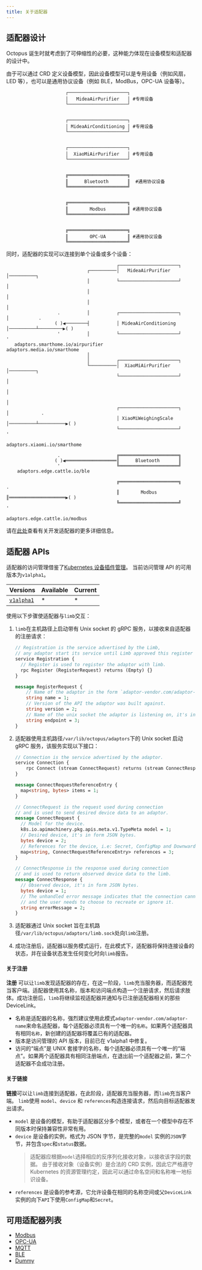 ```yaml
---
title: 关于适配器
---
```


## 适配器设计

Octopus 诞生时就考虑到了可伸缩性的必要，这种能力体现在设备模型和适配器的设计中。

由于可以通过 CRD 定义设备模型，因此设备模型可以是专用设备（例如风扇，LED 等），也可以是通用协议设备（例如 BLE，ModBus，OPC-UA 设备等）。

```text
                      ┌──────────────────────┐
                      │   MideaAirPurifier   │ #专用设备
                      └──────────────────────┘


                      ┌──────────────────────┐
                      │ MideaAirConditioning │ #专用设备
                      └──────────────────────┘


                      ┌──────────────────────┐
                      │  XiaoMiAirPurifier   │ #专用设备
                      └──────────────────────┘


                      ╔══════════════════════╗
                      ║      Bluetooth       ║  #通用协议设备
                      ╚══════════════════════╝


                      ╔══════════════════════╗
                      ║        Modbus        ║ #通用协议设备
                      ╚══════════════════════╝


                      ╔══════════════════════╗
                      ║        OPC-UA        ║ #通用协议设备
                      ╚══════════════════════╝
```

同时，适配器的实现可以连接到单个设备或多个设备：

```text
                                         ┌──────────────────────┐
                              ┌──────────│   MideaAirPurifier   │──────────┐
                              │          └──────────────────────┘          │
                              │                                            │
                              │                                            │
                   .          │          ┌──────────────────────┐          │           .
                  ( )◀────────┤          │ MideaAirConditioning │──────────┴─────────▶( )
                   '          │          └──────────────────────┘                      '
   adaptors.smarthome.io/airpurifier                                      adaptors.media.io/smarthome
                              │
                              │          ┌──────────────────────┐
                              └──────────│  XiaoMiAirPurifier   │──────────┐
                                         └──────────────────────┘          │
                                                                           │
                                                                           │
                                         ┌──────────────────────┐          │            .
                                         │ XiaoMiWeighingScale  │──────────┴──────────▶( )
                                         └──────────────────────┘                       '
                                                                          adaptors.xiaomi.io/smarthome

                   .                     ╔══════════════════════╗
                  ( )◀═══════════════════║      Bluetooth       ║
                   '                     ╚══════════════════════╝
    adaptors.edge.cattle.io/ble

                                         ╔══════════════════════╗                       .
                                         ║        Modbus        ║═════════════════════▶( )
                                         ╚══════════════════════╝                       '
                                                                         adaptors.edge.cattle.io/modbus
```

请在[此处](../develop/_index)查看有关开发适配器的更多详细信息。

## 适配器 APIs

适配器的访问管理借鉴了[Kubernetes 设备插件管理](https://kubernetes.io/docs/concepts/extend-kubernetes/compute-storage-net/device-plugins/)。 当前访问管理 API 的可用版本为`v1alpha1`。

| Versions                                                                                                                            | Available | Current |
| :---------------------------------------------------------------------------------------------------------------------------------- | :-------- | :------ |
| [`v1alpha1`](https://github.com/cnrancher/octopus/blob/8a0a7df439180a961b0d1c47415d0138c401767e/pkg/adaptor/api/v1alpha1/api.proto) | \*        | \*      |

使用以下步骤使适配器与`limb`交互：

1. `limb`在主机路径上启动带有 Unix socket 的 gRPC 服务，以接收来自适配器的注册请求：

   ```proto
   // Registration is the service advertised by the Limb,
   // any adaptor start its service until Limb approved this register request.
   service Registration {
     // Register is used to register the adaptor with limb.
     rpc Register (RegisterRequest) returns (Empty) {}
   }

   message RegisterRequest {
       // Name of the adaptor in the form `adaptor-vendor.com/adaptor-name`.
       string name = 1;
       // Version of the API the adaptor was built against.
       string version = 2;
       // Name of the unix socket the adaptor is listening on, it's in the form `*.sock`.
       string endpoint = 3;
   }
   ```

1. 适配器使用主机路径`/var/lib/octopus/adaptors`下的 Unix socket 启动 gRPC 服务，该服务实现以下接口：

   ```proto
   // Connection is the service advertised by the adaptor.
   service Connection {
       rpc Connect (stream ConnectRequest) returns (stream ConnectResponse) {}
   }

   message ConnectRequestReferenceEntry {
     map<string, bytes> items = 1;
   }

   // ConnectRequest is the request used during connection
   // and is used to send desired device data to an adaptor.
   message ConnectRequest {
     // Model for the device.
     k8s.io.apimachinery.pkg.apis.meta.v1.TypeMeta model = 1;
     // Desired device, it's in form JSON bytes.
     bytes device = 2;
     // References for the device, i.e: Secret, ConfigMap and Downward API.
     map<string, ConnectRequestReferenceEntry> references = 3;
   }

   // ConnectResponse is the response used during connection
   // and is used to return observed device data to the limb.
   message ConnectResponse {
     // Observed device, it's in form JSON bytes.
     bytes device = 1;
     // The unhandled error message indicates that the connection cannot be interrupted
     // and the user needs to choose to recreate or ignore it.
     string errorMessage = 2;
   }
   ```

1. 适配器通过 Unix socket 旨在主机路径`/var/lib/octopus/adaptors/limb.sock`处向`limb`注册。
1. 成功注册后，适配器以服务模式运行，在此模式下，适配器将保持连接设备的状态，并在设备状态发生任何变化时向`limb`报告。

#### 关于注册

**注册** 可以让`limb`发现适配器的存在，在这一阶段，`limb`充当服务器，而适配器充当客户端。适配器使用其名称，版本和访问端点构造一个注册请求，然后请求肢体。成功注册后，`limb`将继续监视适配器并通知与已注册适配器相关的那些 DeviceLink。

- 名称是适配器的名称，强烈建议使用此模式`adaptor-vendor.com/adaptor-name`来命名适配器，每个适配器必须具有一个唯一的`名称`。如果两个适配器具有相同`名称`，新创建的适配器将覆盖已有的适配器。
- 版本是访问管理的 API 版本，目前已在 v1alpha1 中修复。
- 访问的“端点”是 UNIX 套接字的名称，每个适配器必须具有一个唯一的“端点”。如果两个适配器具有相同注册端点，在退出前一个适配器之前，第二个适配器不会成功注册。

#### 关于链接

**链接**可以让`limb`连接到适配器，在此阶段，适配器充当服务器，而`limb`充当客户端。 `limb`使用 `model`、`device` 和 `references`构造连接请求，然后向目标适配器发出请求。

- `model` 是设备的模型，有助于适配器区分多个模型，或者在一个模型中存在不同版本时保持兼容性非常有用。
- `device` 是设备的实例，格式为 JSON 字节，是完整的`model` 实例的`JSON`字节，并包含`spec`和`status`数据。
  > 适配器应根据`model`选择相应的反序列化接收对象，以接收该字段的数据。
  > 由于接收对象（设备实例）是合法的 CRD 实例，因此它严格遵守 Kubernetes 的资源管理约定，因此可以通过命名空间和名称唯一地标识设备。
- `references` 是设备的参考源，它允许设备在相同的名称空间或父`DeviceLink`实例的向下`API`下使用`ConfigMap`和`Secret`。

## 可用适配器列表

- [Modbus](/docs-octopus/docs/cn/adaptors/modbus)
- [OPC-UA](/docs-octopus/docs/cn/adaptors/opc-ua)
- [MQTT](/docs-octopus/docs/cn/adaptors/mqtt)
- [BLE](/docs-octopus/docs/cn/adaptors/ble)
- [Dummy](/docs-octopus/docs/cn/adaptors/dummy)
